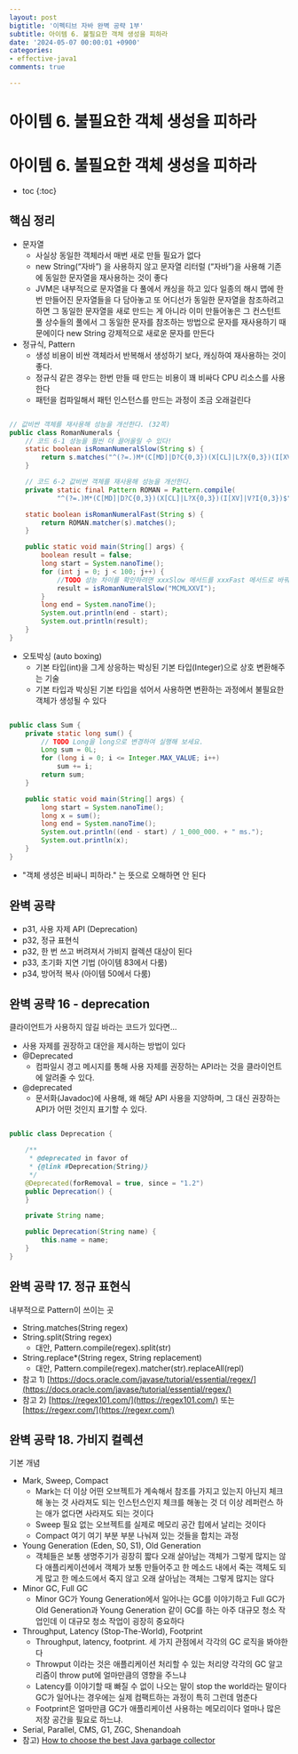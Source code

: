 ```yaml
---
layout: post
bigtitle: '이펙티브 자바 완벽 공략 1부'
subtitle: 아이템 6. 불필요한 객체 생성을 피하라
date: '2024-05-07 00:00:01 +0900'
categories:
- effective-java1
comments: true

---
```


# 아이템 6. 불필요한 객체 생성을 피하라

# 아이템 6. 불필요한 객체 생성을 피하라

* toc
{:toc}

## 핵심 정리 
+ 문자열
  + 사실상 동일한 객체라서 매번 새로 만들 필요가 없다
  + new String(“자바”) 을 사용하지 않고 문자열 리터럴 (“자바”)을 사용해 기존에 동일한 문자열을 재사용하는 것이 좋다
  + JVM은 내부적으로 문자열을 다 풀에서 캐싱을 하고 있다 일종의 해시 맵에 한번 만들어진 문자열들을 다 담아놓고 또 어디선가 동일한 문자열을 참조하려고 하면 그 동일한 문자열을 새로 만드는 게 아니라 이미 만들어놓은 그 컨스턴트 풀
    상수들의 풀에서 그 동일한 문자를 참조하는 방법으로 문자를 재사용하기 때문에이다 new String 강제적으로 새로운 문자를 만든다 
+ 정규식, Pattern
  + 생성 비용이 비싼 객체라서 반복해서 생성하기 보다, 캐싱하여 재사용하는 것이 좋다.
  + 정규식 같은 경우는 한번 만들 때 만드는 비용이 꽤 비싸다 CPU 리소스를 사용한다
  + 패턴을 컴파일해서 패턴 인스턴스를 만드는 과정이 조금 오래걸린다

~~~java

// 값비싼 객체를 재사용해 성능을 개선한다. (32쪽)
public class RomanNumerals {
    // 코드 6-1 성능을 훨씬 더 끌어올릴 수 있다!
    static boolean isRomanNumeralSlow(String s) {
        return s.matches("^(?=.)M*(C[MD]|D?C{0,3})(X[CL]|L?X{0,3})(I[XV]|V?I{0,3})$");
    }

    // 코드 6-2 값비싼 객체를 재사용해 성능을 개선한다.
    private static final Pattern ROMAN = Pattern.compile(
            "^(?=.)M*(C[MD]|D?C{0,3})(X[CL]|L?X{0,3})(I[XV]|V?I{0,3})$");

    static boolean isRomanNumeralFast(String s) {
        return ROMAN.matcher(s).matches();
    }

    public static void main(String[] args) {
        boolean result = false;
        long start = System.nanoTime();
        for (int j = 0; j < 100; j++) {
            //TODO 성능 차이를 확인하려면 xxxSlow 메서드를 xxxFast 메서드로 바꿔 실행해보자.
            result = isRomanNumeralSlow("MCMLXXVI");
        }
        long end = System.nanoTime();
        System.out.println(end - start);
        System.out.println(result);
    }
}


~~~

+ 오토박싱 (auto boxing)
  + 기본 타입(int)을 그게 상응하는 박싱된 기본 타입(Integer)으로 상호 변환해주는 기술
  + 기본 타입과 박싱된 기본 타입을 섞어서 사용하면 변환하는 과정에서 불필요한 객체가 생성될 수 있다

~~~java

public class Sum {
    private static long sum() {
        // TODO Long을 long으로 변경하여 실행해 보세요.
        Long sum = 0L;
        for (long i = 0; i <= Integer.MAX_VALUE; i++)
            sum += i;
        return sum;
    }

    public static void main(String[] args) {
        long start = System.nanoTime();
        long x = sum();
        long end = System.nanoTime();
        System.out.println((end - start) / 1_000_000. + " ms.");
        System.out.println(x);
    }
}


~~~

+ "객체 생성은 비싸니 피하라." 는 뜻으로 오해하면 안 된다

## 완벽 공략
+ p31, 사용 자제 API (Deprecation)
+ p32, 정규 표현식
+ p32, 한 번 쓰고 버려져서 가비지 컬렉션 대상이 된다
+ p33, 초기화 지연 기법 (아이템 83에서 다룸)
+ p34, 방어적 복사 (아이템 50에서 다룸)

## 완벽 공략 16 - deprecation
클라이언트가 사용하지 않길 바라는 코드가 있다면…
+ 사용 자제를 권장하고 대안을 제시하는 방법이 있다
+ @Deprecated
  + 컴파일시 경고 메시지를 통해 사용 자제를 권장하는 API라는 것을 클라이언트에 알려줄 수 있다.
+ @deprecated
  + 문서화(Javadoc)에 사용해, 왜 해당 API 사용을 지양하며, 그 대신 권장하는 API가 어떤 것인지 표기할 수 있다.

~~~java

public class Deprecation {

    /**
     * @deprecated in favor of
     * {@link #Deprecation(String)}
     */
    @Deprecated(forRemoval = true, since = "1.2")
    public Deprecation() {
    }

    private String name;

    public Deprecation(String name) {
        this.name = name;
    }
}

~~~

## 완벽 공략 17. 정규 표현식
내부적으로 Pattern이 쓰이는 곳
+ String.matches(String regex)
+ String.split(String regex)
  + 대안, Pattern.compile(regex).split(str)
+ String.replace*(String regex, String replacement)
  + 대안, Pattern.compile(regex).matcher(str).replaceAll(repl)
+ 참고 1) [https://docs.oracle.com/javase/tutorial/essential/regex/](https://docs.oracle.com/javase/tutorial/essential/regex/)
+ 참고 2) [https://regex101.com/](https://regex101.com/) 또는 [https://regexr.com/](https://regexr.com/)

## 완벽 공략 18. 가비지 컬렉션
기본 개념
+ Mark, Sweep, Compact
  + Mark는 더 이상 어떤 오브젝트가 계속해서 참조를 가지고 있는지 아닌지 체크해 놓는 것 사라져도 되는 인스턴스인지 체크를 해놓는 것 더 이상 레퍼런스 하는 애가 없다면 사라져도 되는 것이다
  + Sweep 필요 없는 오브젝트를 실제로 메모리 공간 힙에서 날리는 것이다
  + Compact 여기 여기 부분 부분 나눠져 있는 것들을 합치는 과정
+ Young Generation (Eden, S0, S1), Old Generation
  + 객체들은 보통 생명주기가 굉장히 짧다 오래 살아남는 객체가 그렇게 많지는 않다 애플리케이션에서 객체가 보통 만들어주고 한 메소드 내에서 죽는 객체도 되게 많고 한 메소드에서 죽지 않고 오래 살아남는 객체는 그렇게 많지는 않다
+ Minor GC, Full GC
  + Minor GC가 Young Generation에서 일어나는 GC를 이야기하고 Full GC가 Old Generation과 Young Generation 같이 GC를 하는 아주 대규모 청소 작업인데 이 대규모 청소 작업이 굉장히 중요하다
+ Throughput, Latency (Stop-The-World), Footprint
  + Throughput, latency, footprint. 세 가지 관점에서 각각의 GC 로직을 봐야한다 
  + Throwput 이라는 것은 애플리케이션 처리할 수 있는 처리양 각각의 GC 알고리즘이 throw put에 얼마만큼의 영향을 주느냐
  + Latency를 이야기할 때 빠질 수 없이 나오는 말이 stop the world라는 말이다 GC가 일어나는 경우에는 실제 컴팩트하는 과정이 특히 그런데 멈춘다
  + Footprint은 얼마만큼 GC가 애플리케이션 사용하는 메모리이다 얼마나 많은 저장 공간을 필요로 하느냐.
+ Serial, Parallel, CMS, G1, ZGC, Shenandoah
+ 참고) [How to choose the best Java garbage collector](https://developers.redhat.com/articles/2021/11/02/how-choose-best-java-garbage-collector#)
